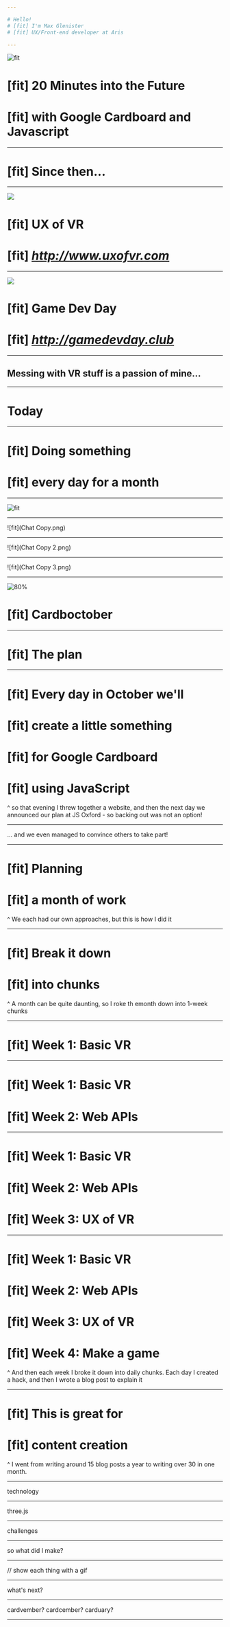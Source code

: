 ```yaml
---

# Hello!
# [fit] I'm Max Glenister
# [fit] UX/Front-end developer at Aris

---
```


![fit](CUHmlyCWwAAynvW.jpg)
# [fit] 20 Minutes into the Future
# [fit] with Google Cardboard and Javascript

---

# [fit] Since then...

---

![](uxofvr.png)
# [fit] UX of VR
# [fit] _*http://www.uxofvr.com*_

---

![](gamedevday.png)
# [fit] Game Dev Day
# [fit] _*http://gamedevday.club*_

---

## Messing with VR stuff is a passion of mine...

---

# Today

---

# [fit] Doing something
# [fit] every day for a month

---


![fit](Chat.png)

---

![fit](Chat Copy.png)

---

![fit](Chat Copy 2.png)

---

![fit](Chat Copy 3.png)

---

![80%](google-cardboard.png)
# [fit] Cardboctober

---

# [fit] The plan

---

# [fit] Every day in October we'll
# [fit] create a little something
# [fit] for Google Cardboard
# [fit] using JavaScript

^ so that evening I threw together a website, and then the next day we announced our plan at JS Oxford - so backing out was not an option!

---

... and we even managed to convince others to take part!

---

# [fit] Planning
# [fit] a month of work

^ We each had our own approaches, but this is how I did it

---

# [fit] Break it down
# [fit] into chunks

^ A month can be quite daunting, so I roke th emonth down into 1-week chunks

---

# [fit] Week 1: Basic VR

---

# [fit] Week 1: Basic VR
# [fit] Week 2: Web APIs

---

# [fit] Week 1: Basic VR
# [fit] Week 2: Web APIs
# [fit] Week 3: UX of VR

---

# [fit] Week 1: Basic VR
# [fit] Week 2: Web APIs
# [fit] Week 3: UX of VR
# [fit] Week 4: Make a game

^ And then each week I broke it down into daily chunks. Each day I created a hack, and then I wrote a blog post to explain it

---

# [fit] This is great for
# [fit] content creation

^ I went from writing around 15 blog posts a year to writing over 30 in one month.


---

technology

---

three.js

---

challenges

---

so what did I make?

---

// show each thing with a gif

---

what's next?

---

cardvember?
cardcember?
carduary?

---


























